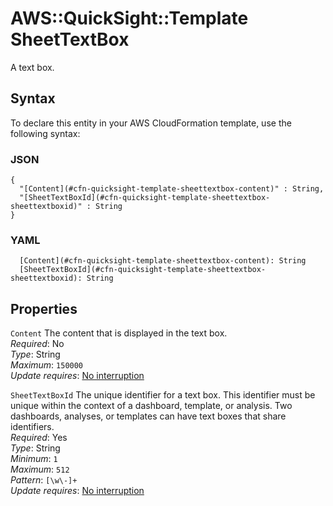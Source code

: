 # AWS::QuickSight::Template SheetTextBox<a name="aws-properties-quicksight-template-sheettextbox"></a>

A text box\.

## Syntax<a name="aws-properties-quicksight-template-sheettextbox-syntax"></a>

To declare this entity in your AWS CloudFormation template, use the following syntax:

### JSON<a name="aws-properties-quicksight-template-sheettextbox-syntax.json"></a>

```
{
  "[Content](#cfn-quicksight-template-sheettextbox-content)" : String,
  "[SheetTextBoxId](#cfn-quicksight-template-sheettextbox-sheettextboxid)" : String
}
```

### YAML<a name="aws-properties-quicksight-template-sheettextbox-syntax.yaml"></a>

```
  [Content](#cfn-quicksight-template-sheettextbox-content): String
  [SheetTextBoxId](#cfn-quicksight-template-sheettextbox-sheettextboxid): String
```

## Properties<a name="aws-properties-quicksight-template-sheettextbox-properties"></a>

`Content`  <a name="cfn-quicksight-template-sheettextbox-content"></a>
The content that is displayed in the text box\.  
*Required*: No  
*Type*: String  
*Maximum*: `150000`  
*Update requires*: [No interruption](https://docs.aws.amazon.com/AWSCloudFormation/latest/UserGuide/using-cfn-updating-stacks-update-behaviors.html#update-no-interrupt)

`SheetTextBoxId`  <a name="cfn-quicksight-template-sheettextbox-sheettextboxid"></a>
The unique identifier for a text box\. This identifier must be unique within the context of a dashboard, template, or analysis\. Two dashboards, analyses, or templates can have text boxes that share identifiers\.  
*Required*: Yes  
*Type*: String  
*Minimum*: `1`  
*Maximum*: `512`  
*Pattern*: `[\w\-]+`  
*Update requires*: [No interruption](https://docs.aws.amazon.com/AWSCloudFormation/latest/UserGuide/using-cfn-updating-stacks-update-behaviors.html#update-no-interrupt)